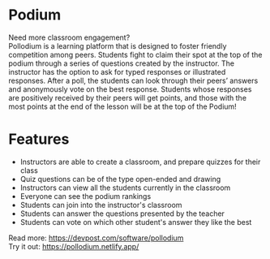 # Podium
Need more classroom engagement?\
Pollodium is a learning platform that is designed to foster friendly competition among peers. Students fight to claim their spot at the top of the podium through a series of questions created by the instructor. The instructor has the option to ask for typed responses or illustrated responses. After a poll, the students can look through their peers’ answers and anonymously vote on the best response. Students whose responses are positively received by their peers will get points, and those with the most points at the end of the lesson will be at the top of the Podium!

# Features
* Instructors are able to create a classroom, and prepare quizzes for their class
* Quiz questions can be of the type open-ended and drawing
* Instructors can view all the students currently in the classroom
* Everyone can see the podium rankings
* Students can join into the instructor's classroom 
* Students can answer the questions presented by the teacher
* Students can vote on which other student's answer they like the best

Read more: https://devpost.com/software/pollodium \
Try it out: https://pollodium.netlify.app/
